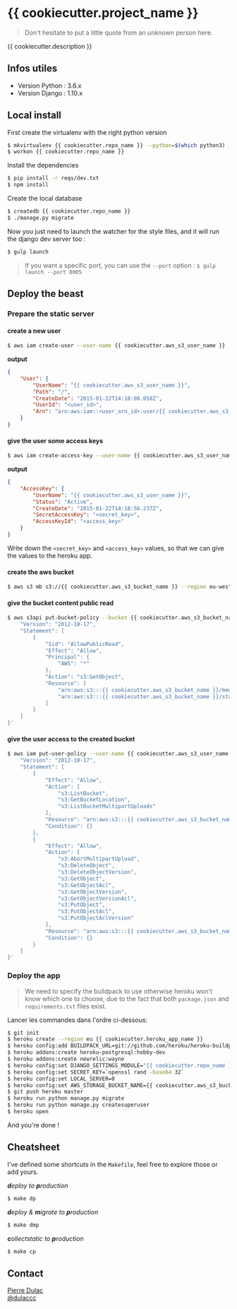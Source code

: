# {{ cookiecutter.project_name }}

> Don't hesitate to put a little quote from an unknown person here.

{{ cookiecutter.description }}


## Infos utiles

- Version Python : 3.6.x
- Version Django : 1.10.x


## Local install

First create the virtualenv with the right python version

```sh
$ mkvirtualenv {{ cookiecutter.repo_name }} --python=$(which python3)
$ workon {{ cookiecutter.repo_name }}
```

Install the dependencies

```sh
$ pip install -r reqs/dev.txt
$ npm install
```

Create the local database

```sh
$ createdb {{ cookiecutter.repo_name }}
$ ./manage.py migrate
```

Now you just need to launch the watcher for the style files, and it will run the django dev server too :

```sh
$ gulp launch
```

> If you want a specific port, you can use the `--port` option : `$ gulp launch --port 8005`


## Deploy the beast

### Prepare the static server

#### create a new user

```sh
$ aws iam create-user --user-name {{ cookiecutter.aws_s3_user_name }}
```

**output**
```json
{
    "User": {
        "UserName": "{{ cookiecutter.aws_s3_user_name }}", 
        "Path": "/", 
        "CreateDate": "2015-01-22T14:10:08.058Z", 
        "UserId": "<user_id>", 
        "Arn": "arn:aws:iam::<user_arn_id>:user/{{ cookiecutter.aws_s3_user_name }}"
    }
}
```

#### give the user some access keys

```sh
$ aws iam create-access-key --user-name {{ cookiecutter.aws_s3_user_name }}
```

**output**
```json
{
    "AccessKey": {
        "UserName": "{{ cookiecutter.aws_s3_user_name }}", 
        "Status": "Active", 
        "CreateDate": "2015-01-22T14:18:56.237Z", 
        "SecretAccessKey": "<secret_key>", 
        "AccessKeyId": "<access_key>"
    }
}
```

Write down the `<secret_key>` and `<access_key>` values, so that we can give the values to the heroku app.

#### create the aws bucket

```sh
$ aws s3 mb s3://{{ cookiecutter.aws_s3_bucket_name }} --region eu-west-1
```

#### give the bucket content public read

```sh
$ aws s3api put-bucket-policy --bucket {{ cookiecutter.aws_s3_bucket_name }} --policy '{
    "Version": "2012-10-17",
    "Statement": [
        {
            "Sid": "AllowPublicRead",
            "Effect": "Allow",
            "Principal": {
                "AWS": "*"
            },
            "Action": "s3:GetObject",
            "Resource": [
                "arn:aws:s3:::{{ cookiecutter.aws_s3_bucket_name }}/media/*",
                "arn:aws:s3:::{{ cookiecutter.aws_s3_bucket_name }}/static/*"
            ]
        }
    ]
}'
```

#### give the user access to the created bucket

```sh
$ aws iam put-user-policy --user-name {{ cookiecutter.aws_s3_user_name }} --policy-name AmazonS3FullAccess-{{ cookiecutter.aws_s3_user_name }} --policy-document '{
    "Version": "2012-10-17",
    "Statement": [
        {
            "Effect": "Allow",
            "Action": [
                "s3:ListBucket",
                "s3:GetBucketLocation",
                "s3:ListBucketMultipartUploads"
            ],
            "Resource": "arn:aws:s3:::{{ cookiecutter.aws_s3_bucket_name }}",
            "Condition": {}
        },
        {
            "Effect": "Allow",
            "Action": [
                "s3:AbortMultipartUpload",
                "s3:DeleteObject",
                "s3:DeleteObjectVersion",
                "s3:GetObject",
                "s3:GetObjectAcl",
                "s3:GetObjectVersion",
                "s3:GetObjectVersionAcl",
                "s3:PutObject",
                "s3:PutObjectAcl",
                "s3:PutObjectAclVersion"
            ],
            "Resource": "arn:aws:s3:::{{ cookiecutter.aws_s3_bucket_name }}/*",
            "Condition": {}
        }
    ]
}'
```


### Deploy the app

> We need to specify the buildpack to use otherwise heroku won't know which one to choose, due to the fact that both `package.json` and `requirements.txt` files exist.

Lancer les commandes dans l'ordre ci-dessous:

```sh
$ git init
$ heroku create --region eu {{ cookiecutter.heroku_app_name }}
$ heroku config:add BUILDPACK_URL=git://github.com/heroku/heroku-buildpack-python.git
$ heroku addons:create heroku-postgresql:hobby-dev
$ heroku addons:create newrelic:wayne
$ heroku config:set DJANGO_SETTINGS_MODULE="{{ cookiecutter.repo_name }}.settings.prod"
$ heroku config:set SECRET_KEY=`openssl rand -base64 32`
$ heroku config:set LOCAL_SERVER=0
$ heroku config:set AWS_STORAGE_BUCKET_NAME={{ cookiecutter.aws_s3_bucket_name }} AWS_S3_ACCESS_KEY_ID="<access_key>" AWS_S3_SECRET_ACCESS_KEY="<secret_key>"
$ git push heroku master
$ heroku run python manage.py migrate
$ heroku run python manage.py createsuperuser
$ heroku open
```

And you're done !


## Cheatsheet

I've defined some shortcuts in the `Makefile`, feel free to explore those or add yours.

_**d**eploy to **p**roduction_
```sh
$ make dp
```

_**d**eploy & **m**igrate to **p**roduction_
```sh
$ make dmp
```

_**c**ollectstatic to **p**roduction_
```sh
$ make cp
```


## Contact

[Pierre Dulac](http://github.com/dulaccc)  
[@dulaccc](https://twitter.com/dulaccc)
